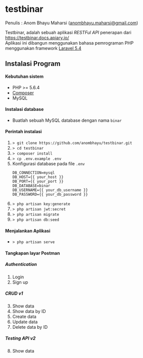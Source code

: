 # testbinar

Penulis : Anom Bhayu Maharsi (anombhayu.maharsi@gmail.com)

Testbinar, adalah sebuah aplikasi *RESTFul API* penerapan dari https://testbinar.docs.apiary.io/ 
<br>Aplikasi ini dibangun menggunakan bahasa pemrograman PHP menggunakan framework [Laravel 5.4](https://laravel.com/docs/5.4) 

## Instalasi Program

#### Kebutuhan sistem
  - PHP >= 5.6.4
  - [Composer](https://getcomposer.org/)
  - MySQL

#### Instalasi database
  - Buatlah sebuah MySQL database dengan nama `binar` 
  
#### Perintah instalasi
  1. ```> git clone https://github.com/anombhayu/testbinar.git```
  2. ```> cd testbinar```
  3. ```> composer install```
  4. ```> cp .env.example .env```
  5. Konfigurasi database pada file `.env`
     ```
     DB_CONNECTION=mysql
     DB_HOST={{ your_host }}
     DB_PORT={{ your_port }}
     DB_DATABASE=binar
     DB_USERNAME={{ your_db_username }}
     DB_PASSWORD={{ your_db_password }}
     ```
  6. ```> php artisan key:generate```
  7. ```> php artisan jwt:secret```
  8. ```> php artisan migrate```
  9. ```> php artisan db:seed```
  
#### Menjalankan Aplikasi
  - ```> php artisan serve```

#### Tangkapan layar Postman
  
  ##### Authentication
  1. Login
  2. Sign up
  
  ##### CRUD v1
  3. Show data
  4. Show data by ID
  5. Create data
  6. Update data
  7. Delete data by ID
  
  ##### Testing API v2
  8. Show data



